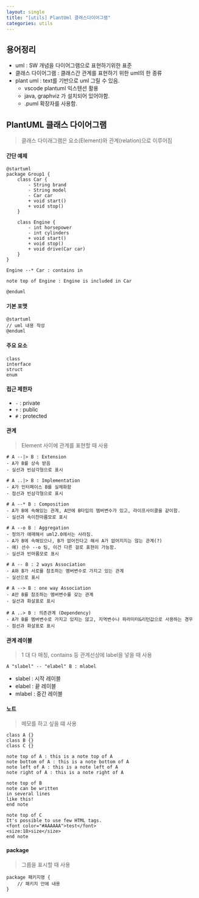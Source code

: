 ```yaml
---
layout: single
title: "[utils] PlantUml 클래스다이어그램"
categories: utils
---
```


## 용어정리

- uml : SW 개념을 다이어그램으로 표현하기위한 표준
- 클래스 다이어그램 : 클래스간 관계를 표현하기 위한 uml의 한 종류
- plant uml : text를 기반으로 uml 그릴 수 있음.
  - vscode plantuml 익스텐션 활용
  - java, graphviz 가 설치되어 있어야함.
  - .puml 확장자를 사용함.

## PlantUML 클래스 다이어그램

> 클래스 다이래그램은 요소(Element)와 관계(relation)으로 이루어짐

#### 간단 예제

```
@startuml
package Group1 {
	class Car {
		- String brand
		- String model
		- Car car
		+ void start()
		+ void stop()
	}

	class Engine {
		- int horsepower
		- int cylinders
		+ void start()
		+ void stop()
		+ void drive(Car car)
	}
}

Engine --* Car : contains in

note top of Engine : Engine is included in Car

@enduml
```

#### 기본 포맷

```
@startuml
// uml 내용 작성
@enduml
```

#### 주요 요소

```
class
interface
struct
enum
```

#### 접근 제한자

- `-` : private
- `+` : public
- `#` : protected

#### 관계

> Element 사이에 관계를 표현할 때 사용

```
# A --|> B : Extension
- A가 B를 상속 받음
- 실선과 빈삼각형으로 표시

# A ..|> B : Implementation
- A가 인터페이스 B를 실체화함
- 점선과 빈삼각형으로 표시

# A --* B : Composition
- A가 B에 속해있는 관계, A안에 B타입의 멤버변수가 있고, 라이프사이클을 같이함.
- 실선과 속이찬마름모로 표시

# A --o B : Aggregation
- 정의가 애매해서 uml2.0에서는 사라짐.
- A가 B에 속해있으나, B가 없어진다고 해서 A가 없어지지는 않는 관계(?)
- 예) 선수 --o 팀, 이건 다른 걸로 표현이 가능함.
- 실선과 빈마름모로 표시

# A -- B : 2 ways Association
- A와 B가 서로를 참조하는 멤버변수로 가지고 있는 관계
- 실선으로 표시

# A --> B : one way Association
- A만 B를 참조하는 멤버변수를 갖는 관계
- 실선과 화살표로 표시

# A ..> B : 의존관계 (Dependency)
- A가 B를 멤버변수로 가지고 있지는 않고, 지역변수나 파라미터&리턴값으로 사용하는 경우
- 점선과 화살표로 표시
```

#### 관계 레이블

> 1 대 다 매칭, contains 등 관계선상에 label을 넣을 때 사용

```
A "slabel" -- "elabel" B : mlabel
```

- slabel : 시작 레이블
- elabel : 끝 레이블
- mlabel : 중간 레이블

#### 노트

> 메모를 하고 싶을 떄 사용

```
class A {}
class B {}
class C {}

note top of A : this is a note top of A
note bottom of A : this is a note bottom of A
note left of A : this is a note left of A
note right of A : this is a note right of A

note top of B
note can be written
in several lines
like this!
end note

note top of C
It's possible to use few HTML tags.
<font color="#AAAAAA">test</font>
<size:18>size</size>
end note
```

#### package

> 그룹을 표시할 때 사용

```
package 패키지명 {
	// 패키지 안에 내용
}
```
